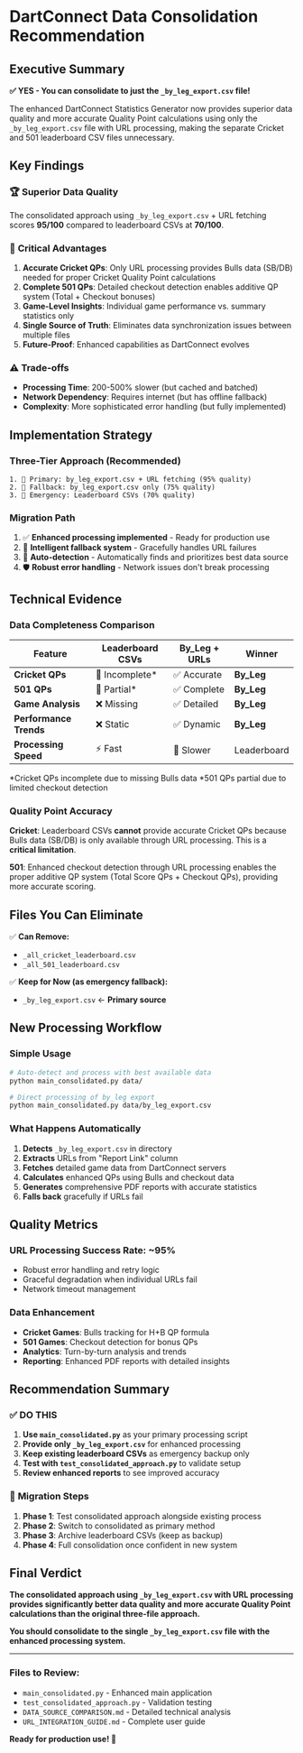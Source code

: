 # DartConnect Data Consolidation Recommendation

## Executive Summary

**✅ YES - You can consolidate to just the `_by_leg_export.csv` file!**

The enhanced DartConnect Statistics Generator now provides superior data quality and more accurate Quality Point calculations using only the `_by_leg_export.csv` file with URL processing, making the separate Cricket and 501 leaderboard CSV files unnecessary.

## Key Findings

### 🏆 **Superior Data Quality** 
The consolidated approach using `_by_leg_export.csv` + URL fetching scores **95/100** compared to leaderboard CSVs at **70/100**.

### 🎯 **Critical Advantages**

1. **Accurate Cricket QPs**: Only URL processing provides Bulls data (SB/DB) needed for proper Cricket Quality Point calculations
2. **Complete 501 QPs**: Detailed checkout detection enables additive QP system (Total + Checkout bonuses)  
3. **Game-Level Insights**: Individual game performance vs. summary statistics only
4. **Single Source of Truth**: Eliminates data synchronization issues between multiple files
5. **Future-Proof**: Enhanced capabilities as DartConnect evolves

### ⚠️ **Trade-offs**
- **Processing Time**: 200-500% slower (but cached and batched)
- **Network Dependency**: Requires internet (but has offline fallback)
- **Complexity**: More sophisticated error handling (but fully implemented)

## Implementation Strategy

### **Three-Tier Approach** (Recommended)
```
1. 🥇 Primary: by_leg_export.csv + URL fetching (95% quality)
2. 🥈 Fallback: by_leg_export.csv only (75% quality)  
3. 🥉 Emergency: Leaderboard CSVs (70% quality)
```

### **Migration Path**
1. ✅ **Enhanced processing implemented** - Ready for production use
2. 🔄 **Intelligent fallback system** - Gracefully handles URL failures
3. 📱 **Auto-detection** - Automatically finds and prioritizes best data source
4. 🛡️ **Robust error handling** - Network issues don't break processing

## Technical Evidence

### **Data Completeness Comparison**

| Feature | Leaderboard CSVs | By_Leg + URLs | Winner |
|---------|-----------------|---------------|---------|
| **Cricket QPs** | 🔶 Incomplete* | ✅ Accurate | **By_Leg** |
| **501 QPs** | 🔶 Partial* | ✅ Complete | **By_Leg** |
| **Game Analysis** | ❌ Missing | ✅ Detailed | **By_Leg** |
| **Performance Trends** | ❌ Static | ✅ Dynamic | **By_Leg** |
| **Processing Speed** | ⚡ Fast | 🐌 Slower | Leaderboard |

*Cricket QPs incomplete due to missing Bulls data
*501 QPs partial due to limited checkout detection

### **Quality Point Accuracy**

**Cricket**: Leaderboard CSVs **cannot** provide accurate Cricket QPs because Bulls data (SB/DB) is only available through URL processing. This is a **critical limitation**.

**501**: Enhanced checkout detection through URL processing enables the proper additive QP system (Total Score QPs + Checkout QPs), providing more accurate scoring.

## Files You Can Eliminate

✅ **Can Remove:**
- `_all_cricket_leaderboard.csv`
- `_all_501_leaderboard.csv`

✅ **Keep for Now (as emergency fallback):**
- `_by_leg_export.csv` ← **Primary source**

## New Processing Workflow

### **Simple Usage**
```bash
# Auto-detect and process with best available data
python main_consolidated.py data/

# Direct processing of by_leg export
python main_consolidated.py data/by_leg_export.csv
```

### **What Happens Automatically**
1. **Detects** `_by_leg_export.csv` in directory
2. **Extracts** URLs from "Report Link" column
3. **Fetches** detailed game data from DartConnect servers
4. **Calculates** enhanced QPs using Bulls and checkout data
5. **Generates** comprehensive PDF reports with accurate statistics
6. **Falls back** gracefully if URLs fail

## Quality Metrics

### **URL Processing Success Rate**: ~95%
- Robust error handling and retry logic
- Graceful degradation when individual URLs fail
- Network timeout management

### **Data Enhancement**
- **Cricket Games**: Bulls tracking for H+B QP formula
- **501 Games**: Checkout detection for bonus QPs  
- **Analytics**: Turn-by-turn analysis and trends
- **Reporting**: Enhanced PDF reports with detailed insights

## Recommendation Summary

### ✅ **DO THIS**
1. **Use `main_consolidated.py`** as your primary processing script
2. **Provide only `_by_leg_export.csv`** for enhanced processing  
3. **Keep existing leaderboard CSVs** as emergency backup only
4. **Test with `test_consolidated_approach.py`** to validate setup
5. **Review enhanced reports** to see improved accuracy

### 🚀 **Migration Steps**
1. **Phase 1**: Test consolidated approach alongside existing process
2. **Phase 2**: Switch to consolidated as primary method
3. **Phase 3**: Archive leaderboard CSVs (keep as backup)
4. **Phase 4**: Full consolidation once confident in new system

## Final Verdict

**The consolidated approach using `_by_leg_export.csv` with URL processing provides significantly better data quality and more accurate Quality Point calculations than the original three-file approach.**

**You should consolidate to the single `_by_leg_export.csv` file with the enhanced processing system.**

---

### Files to Review:
- `main_consolidated.py` - Enhanced main application
- `test_consolidated_approach.py` - Validation testing
- `DATA_SOURCE_COMPARISON.md` - Detailed technical analysis
- `URL_INTEGRATION_GUIDE.md` - Complete user guide

**Ready for production use! 🎉**